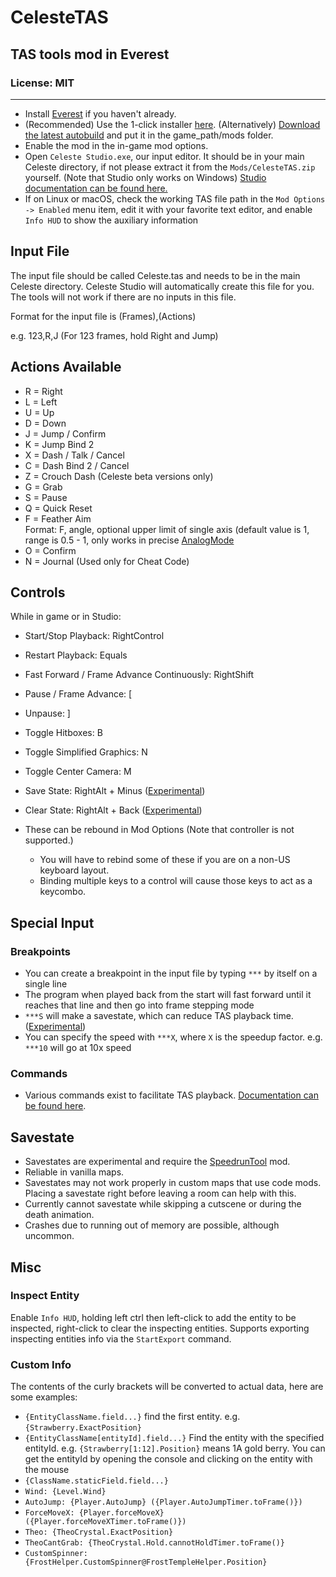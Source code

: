 # CelesteTAS

## TAS tools mod in Everest

### License: MIT

----

- Install [Everest](https://everestapi.github.io/) if you haven't already.
- (Recommended) Use the 1-click installer [here](https://gamebanana.com/tools/6715). (Alternatively) [Download the latest autobuild](https://0x0ade.ga/twoclick/?nightly.link/EverestAPI/CelesteTAS-EverestInterop/workflows/NetFramework.Legacy.CI/master/CelesteTAS.zip)
  and put it in the game_path/mods folder.
- Enable the mod in the in-game mod options.
- Open `Celeste Studio.exe`, our input editor. It should be in your main Celeste directory, if not please extract it from the `Mods/CelesteTAS.zip` yourself. (Note that Studio only works on Windows) [Studio documentation can be found here.](https://github.com/EverestAPI/CelesteTAS-EverestInterop/blob/master/Docs/Studio.md)
- If on Linux or macOS, check the working TAS file path in the `Mod Options -> Enabled` menu item, edit it with your favorite text editor, and enable `Info HUD` to show the auxiliary information

## Input File

The input file should be called Celeste.tas and needs to be in the main Celeste directory. Celeste Studio will automatically create this file for you. The tools
will not work if there are no inputs in this file.

Format for the input file is (Frames),(Actions)

e.g. 123,R,J (For 123 frames, hold Right and Jump)

## Actions Available

- R = Right
- L = Left
- U = Up
- D = Down
- J = Jump / Confirm
- K = Jump Bind 2
- X = Dash / Talk / Cancel
- C = Dash Bind 2 / Cancel
- Z = Crouch Dash (Celeste beta versions only)
- G = Grab
- S = Pause
- Q = Quick Reset
- F = Feather Aim
<br>Format: F, angle, optional upper limit of single axis (default value is 1, range is 0.5 - 1, only works in precise [AnalogMode](Docs/Commands.md#analoguemode)
- O = Confirm
- N = Journal (Used only for Cheat Code)

## Controls

While in game or in Studio:

- Start/Stop Playback: RightControl
- Restart Playback: Equals
- Fast Forward / Frame Advance Continuously: RightShift
- Pause / Frame Advance: [
- Unpause: ]
- Toggle Hitboxes: B
- Toggle Simplified Graphics: N
- Toggle Center Camera: M
- Save State: RightAlt + Minus ([Experimental](#savestate))
- Clear State: RightAlt + Back ([Experimental](#savestate))

- These can be rebound in Mod Options (Note that controller is not supported.)
    - You will have to rebind some of these if you are on a non-US keyboard layout.
    - Binding multiple keys to a control will cause those keys to act as a keycombo.

## Special Input

### Breakpoints

- You can create a breakpoint in the input file by typing `***` by itself on a single line
- The program when played back from the start will fast forward until it reaches that line and then go into frame stepping mode
- `***S` will make a savestate, which can reduce TAS playback time. ([Experimental](#savestate))
- You can specify the speed with `***X`, where `X` is the speedup factor. e.g. `***10` will go at 10x speed

### Commands

- Various commands exist to facilitate TAS
  playback. [Documentation can be found here](https://github.com/EverestAPI/CelesteTAS-EverestInterop/blob/master/Docs/Commands.md).

## Savestate

- Savestates are experimental and require the [SpeedrunTool](https://gamebanana.com/tools/6597) mod.
- Reliable in vanilla maps.
- Savestates may not work properly in custom maps that use code mods. Placing a savestate right before leaving a room can help with this.
- Currently cannot savestate while skipping a cutscene or during the death animation.
- Crashes due to running out of memory are possible, although uncommon.

## Misc

### Inspect Entity

Enable `Info HUD`, holding left ctrl then left-click to add the entity to be inspected, right-click to clear the inspecting entities. Supports exporting inspecting entities info via
the `StartExport` command.

### Custom Info

The contents of the curly brackets will be converted to actual data, here are some examples:

- `{EntityClassName.field...}` find the first entity. e.g. `{Strawberry.ExactPosition}`
- `{EntityClassName[entityId].field...}` Find the entity with the specified entityId. e.g. `{Strawberry[1:12].Position}` means 1A gold berry. You can get the entityId by opening the console and clicking on the entity with the mouse
- `{ClassName.staticField.field...}`
- `Wind: {Level.Wind}`
- `AutoJump: {Player.AutoJump} ({Player.AutoJumpTimer.toFrame()})`
- `ForceMoveX: {Player.forceMoveX} ({Player.forceMoveXTimer.toFrame()})`
- `Theo: {TheoCrystal.ExactPosition}`
- `TheoCantGrab: {TheoCrystal.Hold.cannotHoldTimer.toFrame()}`
- `CustomSpinner: {FrostHelper.CustomSpinner@FrostTempleHelper.Position}`
